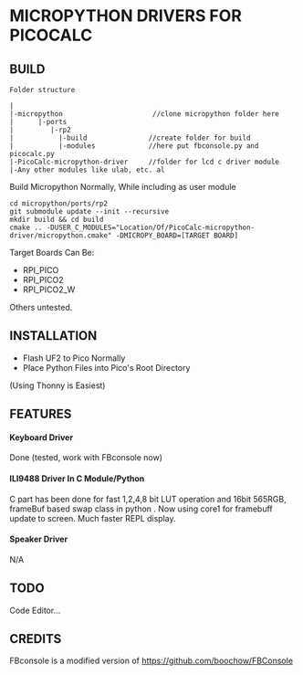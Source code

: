 # MICROPYTHON DRIVERS FOR PICOCALC




## BUILD
```
Folder structure

|
|-micropython                      //clone micropython folder here
|      |-ports
|         |-rp2
|           |-build               //create folder for build
|           |-modules             //here put fbconsole.py and picocalc.py
|-PicoCalc-micropython-driver     //folder for lcd c driver module
|-Any other modules like ulab, etc. al
```

Build Micropython Normally, While including as user module
```
cd micropython/ports/rp2
git submodule update --init --recursive
mkdir build && cd build
cmake .. -DUSER_C_MODULES="Location/Of/PicoCalc-micropython-driver/micropython.cmake" -DMICROPY_BOARD=[TARGET BOARD]
```
Target Boards Can Be:
* RPI_PICO
* RPI_PICO2
* RPI_PICO2_W

Others untested.

## INSTALLATION
* Flash UF2 to Pico Normally
* Place Python Files into Pico's Root Directory

(Using Thonny is Easiest)

## FEATURES
#### Keyboard Driver
Done (tested, work with FBconsole now)
#### ILI9488 Driver In C Module/Python  
C part has been done for fast 1,2,4,8 bit LUT operation and 16bit 565RGB, frameBuf based swap class in python . 
Now using core1 for framebuff update to screen. Much faster REPL display.
#### Speaker Driver
N/A

## TODO
Code Editor...

## CREDITS
FBconsole is a modified version of https://github.com/boochow/FBConsole
